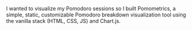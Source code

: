 I wanted to visualize my Pomodoro sessions so I built Pomometrics, a simple, static, customizable Pomodoro breakdown visualization tool using the vanilla stack (HTML, CSS, JS) and Chart.js.
